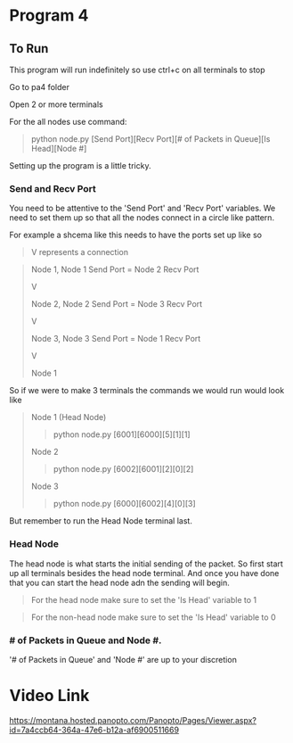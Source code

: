 # Program 4

## To Run 

This program will run indefinitely so use ctrl+c
on all terminals to stop

Go to pa4 folder

Open 2 or more terminals

For the all nodes use command:
 
> python node.py [Send Port][Recv Port][# of Packets in Queue][Is Head][Node #]

Setting up the program is a little tricky.

### Send and Recv Port
You need to be attentive to the 'Send Port' and 
'Recv Port' variables. We need to set them up so that 
all the nodes connect in a circle like pattern.

For example a shcema like this needs to have the ports
set up like so
> V represents a connection
 
> Node 1, Node 1 Send Port = Node 2 Recv Port
>
>  V
> 
> Node 2, Node 2 Send Port = Node 3 Recv Port
>
> V
> 
> Node 3, Node 3 Send Port = Node 1 Recv Port
> 
>  V
> 
> Node 1

So if we were to make 3 terminals the commands we would run
would look like
> Node 1 (Head Node)
> >python node.py [6001][6000][5][1][1]
> 
> Node 2
> >python node.py [6002][6001][2][0][2]
>
> Node 3
> >python node.py [6000][6002][4][0][3]

But remember to run the Head Node terminal last.

### Head Node
The head node is what starts the initial sending of the
packet. So first start up all terminals besides the 
head node terminal. And once you have done that you can 
start the head node adn the sending will begin. 

>For the head node make sure to set the 'Is Head' variable to 1

>For the non-head node make sure to set the 'Is Head' variable to 0


### # of Packets in Queue and Node #.
'# of Packets in Queue' and 'Node #' are up to your discretion

# Video Link
https://montana.hosted.panopto.com/Panopto/Pages/Viewer.aspx?id=7a4ccb64-364a-47e6-b12a-af6900511669